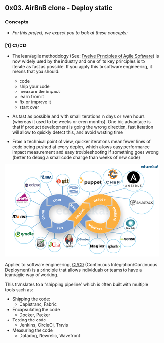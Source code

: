 ## 0x03. AirBnB clone - Deploy static

### Concepts

* _For this project, we expect you to look at these concepts:_

### [1] CI/CD

* The lean/agile methodology (See: [Twelve Principles of Agile Software](https://agilemanifesto.org/principles.html)) is now widely used by the industry and one of its key principles is to iterate as fast as possible. If you apply this to software engineering, it means that you should:

	- code
	- ship your code
	- measure the impact
	- learn from it
	- fix or improve it
	- start over

* As fast as possible and with small iterations in days or even hours (whereas it used to be weeks or even months). One big advantage is that if product development is going the wrong direction, fast iteration will allow to quickly detect this, and avoid wasting time

* From a technical point of view, quicker iterations mean fewer lines of code being pushed at every deploy, which allows easy performance impact measurement and easy troubleshooting if something goes wrong (better to debug a small code change than weeks of new code)

![DevOps Tools](https://raw.githubusercontent.com/Abner261/AirBnB_clone_v2/829c6ab908afc76f29bc74f9545103fa0764e89e/DevOps-Tools.png)

Applied to software engineering, [CI/CD](https://digital.ai/catalyst-blog/walk-before-you-run-understanding-ci-in-cd/) (Continuous Integration/Continuous Deployment) is a principle that allows individuals or teams to have a lean/agile way of working.

This translates to a “shipping pipeline” which is often built with multiple tools such as:

* Shipping the code:
	- Capistrano, Fabric
* Encapsulating the code
	- Docker, Packer
* Testing the code
	- Jenkins, CircleCi, Travis
* Measuring the code
	- Datadog, Newrelic, Wavefront


